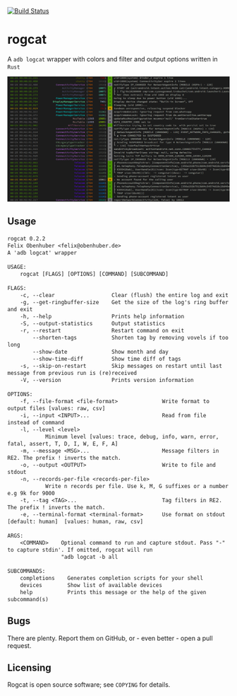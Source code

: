 [![Build Status](https://travis-ci.org/flxo/rogcat.png)](https://travis-ci.org/flxo/rogcat)
# rogcat


A ``adb logcat`` wrapper with colors and filter and output options written in `Rust`

![Screenshot](/screenshot.png)

## Usage

```
rogcat 0.2.2
Felix Obenhuber <felix@obenhuber.de>
A 'adb logcat' wrapper

USAGE:
    rogcat [FLAGS] [OPTIONS] [COMMAND] [SUBCOMMAND]

FLAGS:
    -c, --clear                  Clear (flush) the entire log and exit
    -g, --get-ringbuffer-size    Get the size of the log's ring buffer and exit
    -h, --help                   Prints help information
    -S, --output-statistics      Output statistics
    -r, --restart                Restart command on exit
        --shorten-tags           Shorten tag by removing vovels if too long
        --show-date              Show month and day
        --show-time-diff         Show time diff of tags
    -s, --skip-on-restart        Skip messages on restart until last message from previous run is (re)received
    -V, --version                Prints version information

OPTIONS:
    -f, --file-format <file-format>              Write format to output files [values: raw, csv]
    -i, --input <INPUT>...                       Read from file instead of command
    -l, --level <level>
            Minimum level [values: trace, debug, info, warn, error, fatal, assert, T, D, I, W, E, F, A]
    -m, --message <MSG>...                       Message filters in RE2. The prefix ! inverts the match.
    -o, --output <OUTPUT>                        Write to file and stdout
    -n, --records-per-file <records-per-file>
            Write n records per file. Use k, M, G suffixes or a number e.g 9k for 9000
    -t, --tag <TAG>...                           Tag filters in RE2. The prefix ! inverts the match.
    -e, --terminal-format <terminal-format>      Use format on stdout [default: human]  [values: human, raw, csv]

ARGS:
    <COMMAND>    Optional command to run and capture stdout. Pass "-" to capture stdin'. If omitted, rogcat will run
                 "adb logcat -b all

SUBCOMMANDS:
    completions    Generates completion scripts for your shell
    devices        Show list of available devices
    help           Prints this message or the help of the given subcommand(s)
```
## Bugs

There are plenty. Report them on GitHub, or - even better - open a pull request.

## Licensing

Rogcat is open source software; see ``COPYING`` for details.
